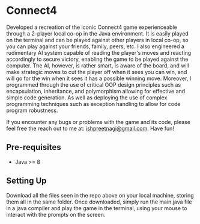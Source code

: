 # Connect4
Developed a recreation of the iconic Connect4 game experienceable through a 2-player local co-op in the Java environment. It is easily played on the terminal and can be played against other players in local co-op, so you can play against your friends, family, peers, etc. I also engineered a rudimentary AI system capable of reading the player's moves and reacting accordingly to secure victory, enabling the game to be played against the computer. The AI, however, is rather smart, is aware of the board, and will make strategic moves to cut the player off when it sees you can win, and will go for the win when it sees it has a possible winning move. Moreover, I programmed through the use of critical OOP design principles such as encapsulation, inheritance, and polymorphism allowing for effective and simple code generation. As well as deploying the use of complex programming techniques such as exception handling to allow for code program robustness.

If you encounter any bugs or problems with the game and its code, please feel free the reach out to me at: ishpreetnagi@gmail.com. Have fun!

## Pre-requisites
- Java >= 8


## Setting Up
Download all the files seen in the repo above on your local machine, storing them all in the same folder. Once downloaded, simply run the main.java file in a java compiler and play the game in the terminal, using your mouse to interact with the prompts on the screen. 
